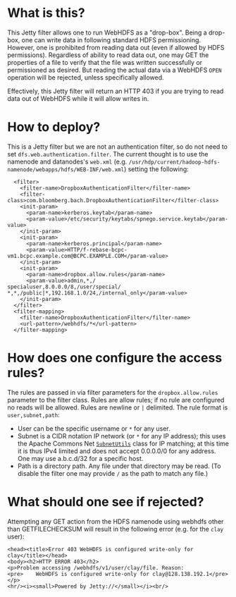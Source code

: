 # What is this?

This Jetty filter allows one to run WebHDFS as a "drop-box". Being a drop-box, one can write data in following standard HDFS permissioning. However, one is prohibited from reading data out (even if allowed by HDFS permissions). Regardless of ability to read data out, one may GET the properties of a file to verify that the file was written successfully or permissioned as desired. But reading the actual data via a WebHDFS `OPEN` operation will be rejected, unless specifically allowed.

Effectively, this Jetty filter will return an HTTP 403 if you are trying to read data out of WebHDFS while it will allow writes in.

# How to deploy?

This is a Jetty filter but we are not an authentication filter, so do not need to set `dfs.web.authentication.filter`. The current thought is to use the namenode and datanodes's `web.xml` (e.g. `/usr/hdp/current/hadoop-hdfs-namenode/webapps/hdfs/WEB-INF/web.xml`) setting the following:
```
  <filter>
    <filter-name>DropboxAuthenticationFilter</filter-name>
    <filter-class>com.bloomberg.bach.DropboxAuthenticationFilter</filter-class>
    <init-param>
      <param-name>kerberos.keytab</param-name>
      <param-value>/etc/security/keytabs/spnego.service.keytab</param-value>
    </init-param>
    <init-param>
      <param-name>kerberos.principal</param-name>
      <param-value>HTTP/f-rebase-bcpc-vm1.bcpc.example.com@BCPC.EXAMPLE.COM</param-value>
    </init-param>
    <init-param>
      <param-name>dropbox.allow.rules</param-name>
      <param-value>admin,*,/
specialuser,8.0.0.0/8,/user/special/
*,*,/public|*,192.168.1.0/24,/internal_only</param-value>
    </init-param>
  </filter>
  <filter-mapping>
    <filter-name>DropboxAuthenticationFilter</filter-name>
    <url-pattern>/webhdfs/*</url-pattern>
  </filter-mapping>
```

# How does one configure the access rules?

The rules are passed in via filter parameters for the `dropbox.allow.rules` parameter to the filter class. Rules are allow rules; if no rule are configured no reads will be allowed. Rules are newline or `|` delimited. The rule format is `user,subnet,path`:
* User can be the specific username or `*` for any user.
* Subnet is a CIDR notation IP network (or `*` for any IP address); this uses the Apache Commons Net [`SubnetUtils`](https://commons.apache.org/proper/commons-net/apidocs/org/apache/commons/net/util/SubnetUtils.html) class for IP matching; at this time it is thus IPv4 limited and does not accept 0.0.0.0/0 for any address. One may use a.b.c.d/32 for a specific host.
* Path is a directory path. Any file under that directory may be read. (To disable the filter one may provide `/` as the path to match any file.)

# What should one see if rejected?

Attempting any GET action from the HDFS namenode using webhdfs other than GETFILECHECKSUM will result in the following error (e.g. for the `clay` user):
```
<head><title>Error 403 WebHDFS is configured write-only for clay</title></head>
<body><h2>HTTP ERROR 403</h2>
<p>Problem accessing /webhdfs/v1/user/clay/file. Reason:
<pre>    WebHDFS is configured write-only for clay@128.138.192.1</pre></p>
<hr/><i><small>Powered by Jetty://</small></i><br/>
```
